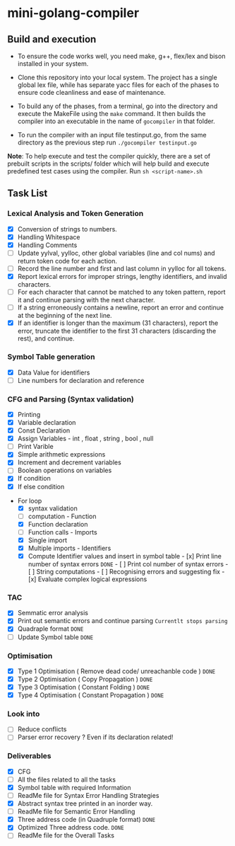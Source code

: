 
# mini-golang-compiler

## Build and execution
-   To ensure the code works well, you need make, g++, flex/lex and bison installed in your system. 
    
-   Clone this repository into your local system. The project has a single global lex file, while has separate yacc files for each of the phases to ensure code cleanliness and ease of maintenance.
    
-   To build any of the phases, from a terminal, go into the directory and execute the MakeFile using the `make`  command. It then builds the compiler into an executable in the name of `gocompiler`  in that folder.
    
-   To run the compiler with an input file testinput.go, from the same directory as the previous step run `./gocompiler testinput.go`
    

**Note**: To help execute and test the compiler quickly, there are a set of prebuilt scripts in the scripts/ folder which will help build and execute predefined test cases using the compiler. Run `sh <script-name>.sh`

## Task List

### Lexical Analysis and Token Generation

  - [x] Conversion of strings to numbers.
  - [x] Handling Whitespace
  - [x] Handling Comments
  - [ ] Update yylval, yylloc, other global variables (line and col nums) and return token code for each action.
  - [ ] Record the line number and first and last column in yylloc for all tokens.
  - [x] Report lexical errors for improper strings, lengthy identifiers, and invalid characters.
  - [ ] For each character that cannot be matched to any token pattern, report it and continue parsing with the next character. 
  - [ ] If a string erroneously contains a newline, report an error and continue at the beginning of the next line.
  - [x] If an identifier is longer than the maximum (31 characters), report the error, truncate the identifier to the first 31 characters (discarding the rest), and continue.

### Symbol Table generation

  - [x] Data Value for identifiers
  - [ ] Line numbers for declaration and reference

### CFG and Parsing (Syntax validation)

   - [x] Printing
   - [x] Variable declaration 
   - [x] Const Declaration
   - [x] Assign Variables - int , float , string , bool , null 
   - [ ] Print Varible 
   - [x] Simple arithmetic expressions
   - [x] Increment and decrement variables
   - [ ] Boolean operations on variables 
   - [x] If condition
   - [x] If else condition
   - For loop 
		- [x] syntax validation 
		- [ ] computation
	- Function
	  - [x] Function declaration
	  - [ ] Function calls
	- Imports
	  - [x] Single import
	  - [x] Multiple imports
	- Identifiers
	  - [x] Compute Identifier values and insert in symbol table
	- [x] Print line number of syntax errors ```DONE```
	- [ ] Print col number of syntax errors
	- [ ] String computations
	- [ ] Recognising errors and suggesting fix
	- [x] Evaluate complex logical expressions
	
### TAC
  - [x] Semmatic error analysis
  - [x] Print out semantic errors and continue parsing ```Currentlt stops parsing```
  - [x] Quadraple format ```DONE```
  - [ ] Update Symbol table ```DONE```
  
### Optimisation
  - [x] Type 1 Optimisation ( Remove dead code/  unreachanble code ) ```DONE```
  - [x] Type 2 Optimisation ( Copy Propagation ) ```DONE```
  - [x] Type 3 Optimisation ( Constant Folding ) ```DONE```
  - [x] Type 4 Optimisation ( Constant Propagation ) ```DONE```
  
### Look into
  - [ ] Reduce conflicts
  - [ ] Parser error recovery ? Even if its declaration related!
  
### Deliverables
  - [x]  CFG
  - [ ]  All the files related to all the tasks
  - [x]  Symbol table with required Information
  - [ ]  ReadMe file for Syntax Error Handling Strategies
  - [x]  Abstract syntax tree printed in an inorder way.
  - [ ]  ReadMe file for Semantic Error Handling
  - [x]  Three address code (in Quadruple format) ```DONE```
  - [x]  Optimized Three address code. ```DONE```
  - [ ]  ReadMe file for the Overall Tasks

